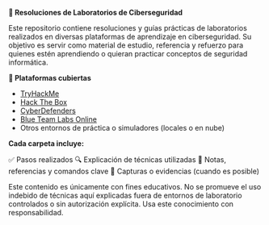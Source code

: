 **🔐 Resoluciones de Laboratorios de Ciberseguridad**

Este repositorio contiene resoluciones y guías prácticas de laboratorios realizados en diversas plataformas de aprendizaje en ciberseguridad. Su objetivo es servir como material de estudio, referencia y refuerzo para quienes estén aprendiendo o quieran practicar conceptos de seguridad informática.

**🧪 Plataformas cubiertas**

- [TryHackMe](https://tryhackme.com/)
- [Hack The Box](https://www.hackthebox.com/)
- [CyberDefenders](https://cyberdefenders.org/)
- [Blue Team Labs Online](https://blueteamlabs.online/)
- Otros entornos de práctica o simuladores (locales o en nube)

**Cada carpeta incluye:**

✅ Pasos realizados
🔍 Explicación de técnicas utilizadas
🧾 Notas, referencias y comandos clave
📸 Capturas o evidencias (cuando es posible)

Este contenido es únicamente con fines educativos.
No se promueve el uso indebido de técnicas aquí explicadas fuera de entornos de laboratorio controlados o sin autorización explícita.
Usa este conocimiento con responsabilidad.

